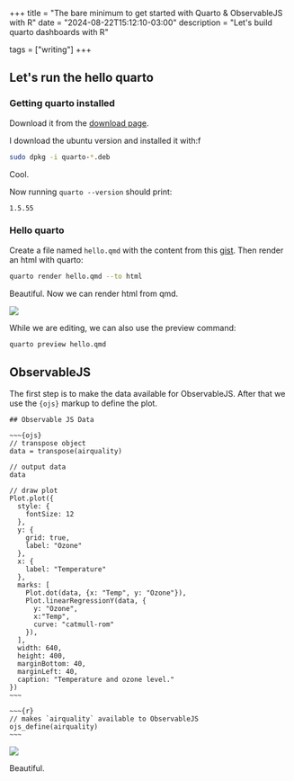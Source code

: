 +++
title = "The bare minimum to get started with Quarto & ObservableJS with R"
date = "2024-08-22T15:12:10-03:00"
description = "Let's build quarto dashboards with R"

tags = ["writing"]
+++


## Let's run the hello quarto

### Getting quarto installed

Download it from the [download page](https://quarto.org/docs/get-started/).

I download the ubuntu version and installed it with:f

```bash
sudo dpkg -i quarto-*.deb
```

Cool.

Now running `quarto --version` should print:

```plaintext
1.5.55
```

### Hello quarto

Create a file named `hello.qmd` with the content from this [gist](https://gist.github.com/gcgbarbosa/526c155c01489319b0ed4c9082e32268).
Then render an html with quarto:

```bash
quarto render hello.qmd --to html
```

Beautiful. Now we can render html from qmd.

![](/posts/observable/ggplot.png)

While we are editing, we can also use the preview command:

```bash
quarto preview hello.qmd
```

## ObservableJS

The first step is to make the data available for ObservableJS.
After that we use the `{ojs}` markup to define the plot.

```quarto
## Observable JS Data

~~~{ojs}
// transpose object
data = transpose(airquality)

// output data
data

// draw plot
Plot.plot({
  style: {
    fontSize: 12
  },
  y: {
    grid: true,
    label: "Ozone"
  },
  x: {
    label: "Temperature"
  },
  marks: [
    Plot.dot(data, {x: "Temp", y: "Ozone"}),
    Plot.linearRegressionY(data, {
      y: "Ozone",
      x:"Temp",
      curve: "catmull-rom"
    }),
  ],
  width: 640,
  height: 400,
  marginBottom: 40,
  marginLeft: 40,
  caption: "Temperature and ozone level."
})
~~~

~~~{r}
// makes `airquality` available to ObservableJS
ojs_define(airquality)
~~~

```

![](/posts/observable/observable.png)

Beautiful.
